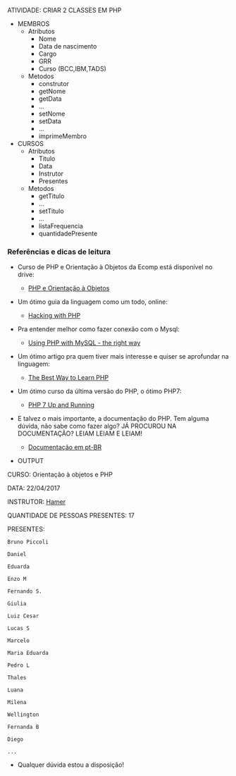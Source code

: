 ATIVIDADE: CRIAR 2 CLASSES EM PHP
* MEMBROS
	* Atributos
		* Nome
		* Data de nascimento
		* Cargo
		* GRR
		* Curso (BCC,IBM,TADS)
	* Metodos
		* construtor
		* getNome
		* getData	
		* ...
		* setNome
		* setData
		* ...
		* imprimeMembro
* CURSOS
	* Atributos
		* Titulo
		* Data
		* Instrutor
		* Presentes
	* Metodos	
		* getTitulo
		* ...
		* setTitulo
		* ...
		* listaFrequencia
		* quantidadePresente

### Referências e dicas de leitura
* Curso de PHP e Orientação à Objetos da Ecomp está disponível no drive:
	* [PHP e Orientação à Objetos](https://drive.google.com/drive/u/0/folders/0BxnTPcb6LZ0tfjc0QjZrR0dKT3ctanRVLW1aUXkzbWNiZWRJU21iM3AwNG1CenU4MlVrZ2s)

* Um ótimo guia da linguagem como um todo, online:
	* [Hacking with PHP](http://www.hackingwithphp.com/)

* Pra entender melhor como fazer conexão com o Mysql:
	* [Using PHP with MySQL - the right way](https://www.binpress.com/tutorial/using-php-with-mysql-the-right-way/17)

* Um ótimo artigo pra quem tiver mais interesse e quiser se aprofundar na linguagem:
	* [The Best Way to Learn PHP](https://www.devbattles.com/en/sand/post-766-The+Best+Way+to+Learn+PHP)

* Um ótimo curso da última versão do PHP, o ótimo PHP7:
	* [PHP 7 Up and Running](https://laracasts.com/series/php7-up-and-running)
	
* E talvez o mais importante, a documentação do PHP. Tem alguma dúvida, não sabe como fazer algo? JÁ PROCUROU NA DOCUMENTAÇÃO? LEIAM LEIAM E LEIAM!
	* [Documentação em pt-BR](https://secure.php.net/manual/pt_BR/)

* OUTPUT

CURSO: Orientação à objetos e PHP

DATA: 22/04/2017

INSTRUTOR: [Hamer](https://github.com/hi15)

QUANTIDADE DE PESSOAS PRESENTES: 17

PRESENTES:
	
	Bruno Piccoli
	
	Daniel
	
	Eduarda
	
	Enzo M
	
	Fernando S.
	
	Giulia
	
	Luiz Cesar
	
	Lucas S
	
	Marcelo
	
	Maria Eduarda
	
	Pedro L
	
	Thales
	
	Luana
	
	Milena
	
	Wellington
	
	Fernanda B
	
	Diego
	
	...
	
* Qualquer dúvida estou a disposição!

